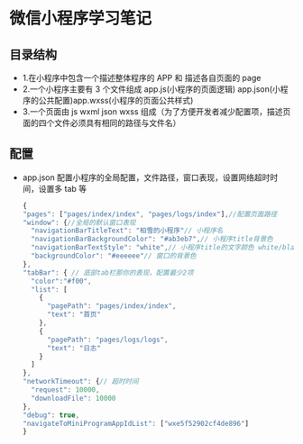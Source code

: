 # 微信小程序学习笔记

## 目录结构

- 1.在小程序中包含一个描述整体程序的 APP 和 描述各自页面的 page
- 2.一个小程序主要有 3 个文件组成 app.js(小程序的页面逻辑) app.json(小程序的公共配置)app.wxss(小程序的页面公共样式)
- 3.一个页面由 js wxml json wxss 组成（为了方便开发者减少配置项，描述页面的四个文件必须具有相同的路径与文件名）

## 配置

- app.json 配置小程序的全局配置，文件路径，窗口表现，设置网络超时时间，设置多 tab 等

  ```js
  {
  "pages": ["pages/index/index", "pages/logs/index"],//配置页面路径
  "window": {//全局的默认窗口表现
    "navigationBarTitleText": "柏雪的小程序"// 小程序名
    "navigationBarBackgroundColor": "#ab3eb7",// 小程序title背景色
    "navigationBarTextStyle": "white",// 小程序title的文字颜色 white/black
    "backgroundColor": "#eeeeee"// 窗口的背景色
  },
  "tabBar": { // 底部tab栏那你的表现，配置最少2项
    "color":"#f00",
    "list": [
      {
        "pagePath": "pages/index/index",
        "text": "首页"
      },
      {
        "pagePath": "pages/logs/logs",
        "text": "日志"
      }
    ]
  },
  "networkTimeout": {// 超时时间
    "request": 10000,
    "downloadFile": 10000
  },
  "debug": true,
  "navigateToMiniProgramAppIdList": ["wxe5f52902cf4de896"]
  }
  ```
